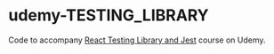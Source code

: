 # udemy-TESTING_LIBRARY

Code to accompany [React Testing Library and Jest](https://www.udemy.com/course/react-testing-library/?referralCode=0B60E8FEB40F0D159E84) course on Udemy.
